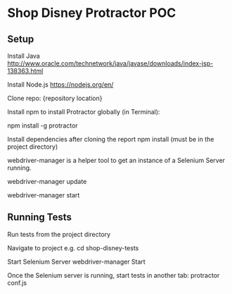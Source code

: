 Shop Disney Protractor POC
=============

Setup
---------

Install Java http://www.oracle.com/technetwork/java/javase/downloads/index-jsp-138363.html

Install Node.js https://nodejs.org/en/

Clone repo: {repository location}

Install npm to install Protractor globally (in Terminal):

npm install -g protractor

Install dependencies after cloning the report
npm install (must be in the project directory)

webdriver-manager is a helper tool to get an instance of a Selenium Server running.

webdriver-manager update

webdriver-manager start

Running Tests
------------

Run tests from the project directory

Navigate to project
e.g. cd shop-disney-tests

Start Selenium Server
webdriver-manager Start

Once the Selenium server is running, start tests in another tab:
protractor conf.js
